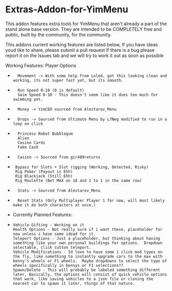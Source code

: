 # Extras-Addon-for-YimMenu
This addon features extra tools for YimMenu that aren't already a part of the stand alone base version.
They are intended to be COMPLETELY free and public, built by the community, for the community.

This addons current working features are listed below, If you have ideas youd like to share, please submit a pull request
If there is a bug please report it on the Issues tab and we will try to work it out as soon as possible


Working Features:
Player Options
  -       Movement -> With some help from Loled, got this looking clean and working, its not super fast yet, but its smooth.
  -       Run Speed 0-10 (0 is default)
          Swim Speed 0-10 - This doesn't seem like it does too much for swimming yet.
  -       Money -> YimCEO sourced from Alestarov_Menu
  -       Drops -> Sourced from Ultimate Menu by L7Neg modified to run in a loop on click
  -       Princess Robot Bubblegum
          Alien 
          Casino Cards
          Fake Cash
  -       Casino -> Sourced from gir489returns
   -      Bypass for Slots + Slot rigging (Working, Detected, Risky)
          Rig Poker (Payout is Ehh)
          Rig Blackjack (Still Ehh)
          Rig Roulette (Bet MAX on 18 and 2 to 1 in the same row)
  -       Stats -> Sourced from Alestarov_Menu
  -       Reset Stats (Only Multiplayer Player 1 for now, will most likely make it do both characters at once.)


- Currently Planned Features:
-     Vehicle Gifting - Working on it
      Health Options - Not really sure if i want these, placeholder for now unless i have some idead for it.
      Teleport Options - Just a placeholder, but thinking about having something like your own personal buildings for options.  Dropdown selectable, click cutton teleport.
      Vehicle Modifications - Id love to have some 1 click mod types on the fly, like something to instantly upgrade cars to the max with benny's wheels or F1 wheels.  Maybe dropdowns to select the type of wheels specifically in bennys or F1 selections??
      Spawn/Delete - This will probably be labeled something different later, Basically, the options will consist of quick vehicle options that work, like saving vehicles to a json file or cloning the nearest car to spawn it later, things of that nature.

      
